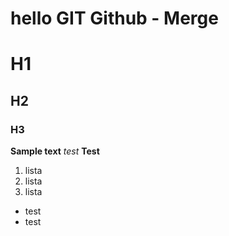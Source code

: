 # hello GIT Github - Merge

# H1
## H2
### H3

**Sample text**
_test_
__Test__

1. lista
2. lista
3. lista

* test
* test
